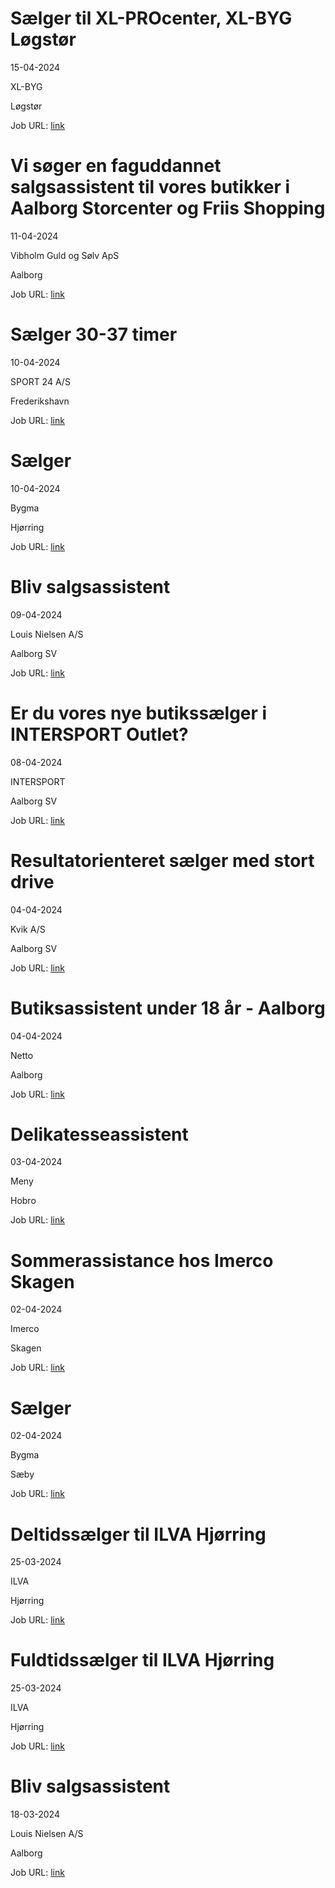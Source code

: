 # Sælger til XL-PROcenter, XL-BYG Løgstør
15-04-2024

XL-BYG

Løgstør

Job URL: [link](https://app.elvium.com/da/positions/25934/job_posting?referer_host=www.jobindex.dk)


# Vi søger en faguddannet salgsassistent til vores butikker i Aalborg Storcenter og Friis Shopping
11-04-2024

Vibholm Guld og Sølv ApS

Aalborg

Job URL: [link](https://vibholm.dk/blogs/ledige-stillinger?hr=show-job%2F187854%26locale%3Dda_DK)


# Sælger 30-37 timer
10-04-2024

SPORT 24 A/S

Frederikshavn

Job URL: [link](https://app.elvium.com/da/positions/25887/job_posting?referer_host=www.jobindex.dk)


# Sælger
10-04-2024

Bygma

Hjørring

Job URL: [link](https://www.bygmajob.dk/se-vores-ledige-stillinger/saelger-til-bygma-hjoerring-ansoegningsfrist-7-maj-2024/)


# Bliv salgsassistent
09-04-2024

Louis Nielsen A/S

Aalborg SV

Job URL: [link](https://www.jobindex.dk/jobannonce/reportage/1885/salgsassistent-til-louis-nielsen-aalborg-storcenter)


# Er du vores nye butikssælger i INTERSPORT Outlet?
08-04-2024

INTERSPORT

Aalborg SV

Job URL: [link](https://www.jobindex.dk/jobannonce/507310/er-du-vores-nye-butikssaelger-i-intersport-outlet)


# Resultatorienteret sælger med stort drive
04-04-2024

Kvik A/S

Aalborg SV

Job URL: [link](https://kvik.easycruit.com/intranet/dkstores/vacancy/3330249/223417?iso=dk)


# Butiksassistent under 18 år - Aalborg
04-04-2024

Netto

Aalborg

Job URL: [link](https://sallinggroup.com/job/ledige-stillinger/8e87c552-076a-4ef4-be57-d796a110f635)


# Delikatesseassistent
03-04-2024

Meny

Hobro

Job URL: [link](https://candidate.hr-manager.net/ApplicationInit.aspx?cid=2180&ProjectId=146754&DepartmentId=19074&MediaId=4623)


# Sommerassistance hos Imerco Skagen
02-04-2024

Imerco

Skagen

Job URL: [link](https://imerco.career.emply.com/ad/sommerassistance-hos-imerco-skagen/adef60/da)


# Sælger
02-04-2024

Bygma

Sæby

Job URL: [link](https://www.bygmajob.dk/se-vores-ledige-stillinger/saelger-til-bygma-saeby-ansoegningsfrist-29-april-2024/)


# Deltidssælger til ILVA Hjørring
25-03-2024

ILVA

Hjørring

Job URL: [link](https://ilva.youngcrm.com/jobportal/9631)


# Fuldtidssælger til ILVA Hjørring
25-03-2024

ILVA

Hjørring

Job URL: [link](https://ilva.youngcrm.com/jobportal/9632)


# Bliv salgsassistent
18-03-2024

Louis Nielsen A/S

Aalborg

Job URL: [link](https://www.jobindex.dk/jobannonce/reportage/1857/bliv-salgsassistent-aalborg-c)


